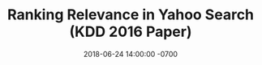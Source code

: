---
title:      Ranking Relevance in Yahoo Search (KDD 2016 Paper)
date:       2018-06-24 14:00:00 -0700
categories: Tech
tags:       [paper-study, machine-learning, system-design, ranking]
layout:     single
classes:    wide
header:
  teaser:   /assets/images/goose-dataset/teaser.png
---